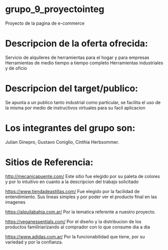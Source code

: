 # grupo_9_proyectointeg
Proyecto de la pagina de e-commerce

# Descripcion de la oferta ofrecida:
Servicio de alquileres de herramientas para el hogar y para empresas
Herramientas de medio tiempo a tiempo completo 
Herramientas industriales y de oficio 
# Descripcion del target/publico:
Se apunta a un publico tanto industrial como particular, se facilita el uso de la misma por medio de instructivos virtuales para su facil aplicacion  
# Los integrantes del grupo son: 
Julian Ginepro, 
Gustavo Coniglio,
Cinthia Herbsommer.

# Sitios de Referencia:

http://mecanicapuente.com/
Este sitio fue elegido por su paleta de colores y por lo intuitivo en cuanto a la descripcion del trabajo solicitado

https://www.tiendadeastillas.com/
Fue elegido por la facilidad de entendimiento. Sus lineas simples y por poder ver el producto final en las imagenes 

https://alquilabahia.com.ar/
Por la tematica referente a nuestro proyecto. 

https://veganessentials.com/
Por el diseño y la distribucion de los productos familiriarizando al comprador con lo que consume dia a dia 

https://www.adidas.com.ar/
Por la funcionabilidad que tiene, por su variedad y por la confianza.





